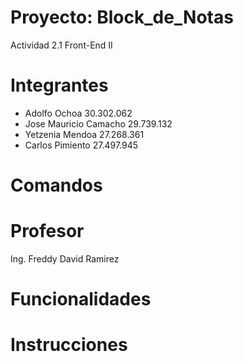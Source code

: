 # Proyecto: Block_de_Notas
  Actividad 2.1 Front-End II

# Integrantes

- Adolfo Ochoa 30.302.062
- Jose Mauricio Camacho  29.739.132
- Yetzenia Mendoa 27.268.361
- Carlos Pimiento 27.497.945

# Comandos

# Profesor
  Ing. Freddy David Ramirez

# Funcionalidades

# Instrucciones